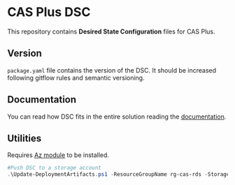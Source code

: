 # CAS Plus DSC

This repository contains **Desired State Configuration** files for CAS Plus.

## Version

`package.yaml` file contains the version of the DSC. It should be increased following gitflow rules and semantic versioning.

## Documentation

You can read how DSC fits in the entire solution reading the [documentation](https://gitlab.internal.ericsson.com/san-tools-technology-platform/cas/infra/cas-plus/cas-plus-azure/-/tree/develop/doc).

## Utilities

Requires [Az module](https://docs.microsoft.com/en-us/powershell/azure/new-azureps-module-az?view=azps-6.3.0) to be installed.

```powershell
#Push DSC to a storage account
.\Update-DeploymentArtifacts.ps1 -ResourceGroupName rg-cas-rds -StorageAccountName cassatelefonicaartifacts
```
